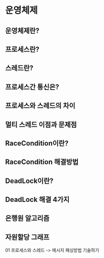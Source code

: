 # 운영체제  

## 운영체제란? 
## 프로세스란? 
## 스레드란? 
## 프로세스간 통신은? 
## 프로세스와 스레드의 차이
## 멀티 스레드 이점과 문제점 
## RaceCondition이란? 
## RaceCondition 해결방법  
## DeadLock이란? 
## DeadLock 해결 4가지 
## 은행원 알고리즘 
## 자원할당 그래프 



01 프로세스와 스레드 -> 메시지 패싱방법 기술하기 
